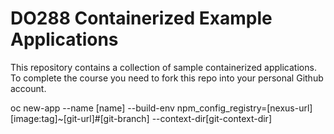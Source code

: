 # DO288 Containerized Example Applications

This repository contains a collection of sample containerized applications.  To complete the course you need to fork this repo into your personal Github account.

oc new-app --name [name] --build-env npm_config_registry=[nexus-url] [image:tag]~[git-url]#[git-branch] --context-dir[git-context-dir]



